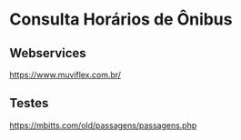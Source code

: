 # Consulta Horários de Ônibus 

## Webservices 
https://www.muviflex.com.br/

## Testes
https://mbitts.com/old/passagens/passagens.php
